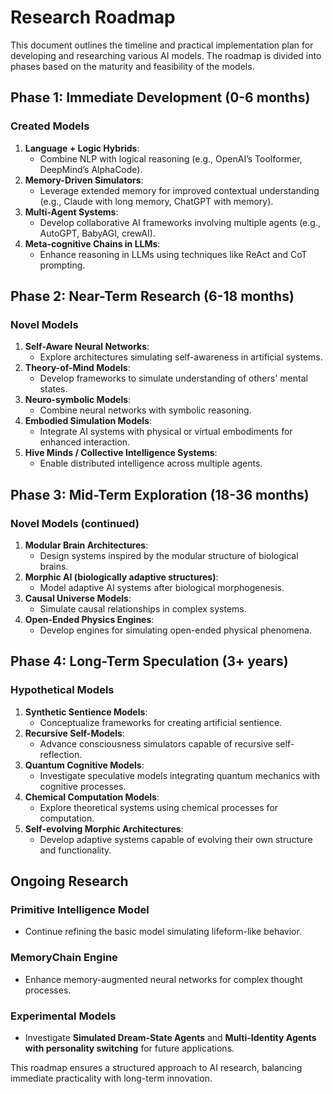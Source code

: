 # Research Roadmap

This document outlines the timeline and practical implementation plan for developing and researching various AI models. The roadmap is divided into phases based on the maturity and feasibility of the models.

## Phase 1: Immediate Development (0-6 months)

### Created Models
1. **Language + Logic Hybrids**: 
    - Combine NLP with logical reasoning (e.g., OpenAI’s Toolformer, DeepMind’s AlphaCode).
2. **Memory-Driven Simulators**: 
    - Leverage extended memory for improved contextual understanding (e.g., Claude with long memory, ChatGPT with memory).
3. **Multi-Agent Systems**: 
    - Develop collaborative AI frameworks involving multiple agents (e.g., AutoGPT, BabyAGI, crewAI).
4. **Meta-cognitive Chains in LLMs**: 
    - Enhance reasoning in LLMs using techniques like ReAct and CoT prompting.

## Phase 2: Near-Term Research (6-18 months)

### Novel Models
1. **Self-Aware Neural Networks**: 
    - Explore architectures simulating self-awareness in artificial systems.
2. **Theory-of-Mind Models**: 
    - Develop frameworks to simulate understanding of others' mental states.
3. **Neuro-symbolic Models**: 
    - Combine neural networks with symbolic reasoning.
4. **Embodied Simulation Models**: 
    - Integrate AI systems with physical or virtual embodiments for enhanced interaction.
5. **Hive Minds / Collective Intelligence Systems**: 
    - Enable distributed intelligence across multiple agents.

## Phase 3: Mid-Term Exploration (18-36 months)

### Novel Models (continued)
1. **Modular Brain Architectures**: 
    - Design systems inspired by the modular structure of biological brains.
2. **Morphic AI (biologically adaptive structures)**: 
    - Model adaptive AI systems after biological morphogenesis.
3. **Causal Universe Models**: 
    - Simulate causal relationships in complex systems.
4. **Open-Ended Physics Engines**: 
    - Develop engines for simulating open-ended physical phenomena.

## Phase 4: Long-Term Speculation (3+ years)

### Hypothetical Models
1. **Synthetic Sentience Models**: 
    - Conceptualize frameworks for creating artificial sentience.
2. **Recursive Self-Models**: 
    - Advance consciousness simulators capable of recursive self-reflection.
3. **Quantum Cognitive Models**: 
    - Investigate speculative models integrating quantum mechanics with cognitive processes.
4. **Chemical Computation Models**: 
    - Explore theoretical systems using chemical processes for computation.
5. **Self-evolving Morphic Architectures**: 
    - Develop adaptive systems capable of evolving their own structure and functionality.

## Ongoing Research

### Primitive Intelligence Model
- Continue refining the basic model simulating lifeform-like behavior.

### MemoryChain Engine
- Enhance memory-augmented neural networks for complex thought processes.

### Experimental Models
- Investigate **Simulated Dream-State Agents** and **Multi-Identity Agents with personality switching** for future applications.

This roadmap ensures a structured approach to AI research, balancing immediate practicality with long-term innovation.
